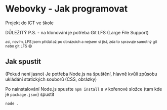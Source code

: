 # Webovky - Jak programovat

Projekt do ICT ve škole

DŮLEŽITÝ P.S. - na klonování je potřeba Git LFS (Large File Support)

<sub>asi, nevím, LFS jsem přidal až po obrázcích a nejsem si jist,  zda to spravuje samotný git nebo git LFS 😅<sub>

## Jak spustit

(Pokud není jasno) Je potřeba Node.js na špuštění, hlavně kvůli způsobu ukládání statických souborů (CSS, obrázky)

Po nainstalování Node.js spusťte `npm install` a v kořenové složce (tam kde je `package.json`) spustit

```bash
node .
```